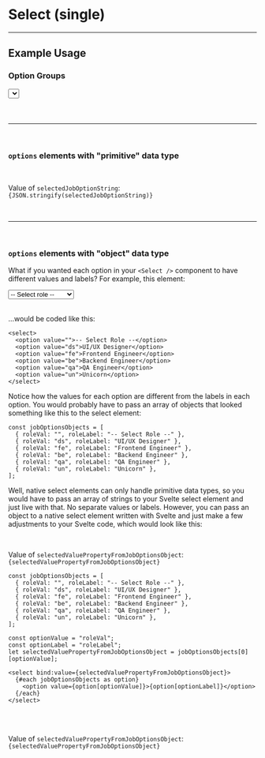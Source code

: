 <script lang="ts">
  import { Select, CurrencyInput } from "/src/lib";

  let months = ["January", "February", "March", "April", "May", "June", "July", "August", "September", "October", "November", "December"];
  let selectedMonth = "July";

  let monthObjects = [
    { shortMonth: "Jan", longMonth: "January" },
    { shortMonth: "Feb", longMonth: "February" },
    { shortMonth: "Mar", longMonth: "March" },
    { shortMonth: "Apr", longMonth: "April" },
    { shortMonth: "May", longMonth: "May" },
    { shortMonth: "Jun", longMonth: "June" },
    { shortMonth: "Jul", longMonth: "July" },
    { shortMonth: "Aug", longMonth: "August" },
    { shortMonth: "Sep", longMonth: "September" },
    { shortMonth: "Oct", longMonth: "October" },
    { shortMonth: "Nov", longMonth: "November" },
    { shortMonth: "Dec", longMonth: "December" },
  ];
  let selectedMonthObject = monthObjects[6];

  function handleChange(event) {
    // console.log("Selected Value:", event.detail);
  }

  let value = 0;

  const jobOptionsStrings = [
    "UI/UX Designer",
    "Frontend Engineer",
    "Backend Engineer",
    "QA Engineer",
    "Unicorn",
	];

  let selectedJobOptionString = jobOptionsStrings[0];

  const jobOptionsObjects = [
    { roleVal: "", roleLabel: "-- Select Role --" },
    { roleVal: "ds", roleLabel: "UI/UX Designer" },
    { roleVal: "fe", roleLabel: "Frontend Engineer" },
    { roleVal: "be", roleLabel: "Backend Engineer" },
    { roleVal: "qa", roleLabel: "QA Engineer" },
    { roleVal: "un", roleLabel: "Unicorn" },
	];

  const optionValue = "roleVal";
  const optionLabel = "roleLabel";
  let selectedValuePropertyFromJobOptionsObject = jobOptionsObjects[0][optionValue];
  $: console.log("selectedValuePropertyFromJobOptionsObject:", selectedValuePropertyFromJobOptionsObject);

  let dinosaurObjects = [
    { group: "Theropods", value: "tyrannosaurus", label: "Tyrannosaurus" },
    { group: "Theropods", value: "velociraptor", label: "Velociraptor" },
    { group: "Sauropods", value: "diplodocus", label: "Diplodocus" },
    { group: "Sauropods", value: "saltasaurus", label: "Saltasaurus" },
    { group: "Theropods", value: "deinonychus", label: "Deinonychus" },
    { group: "Sauropods", value: "apatosaurus", label: "Apatosaurus" },
  ];
  let selectedDinosaurValue = dinosaurObjects.find(obj => obj.value === "diplodocus")["value"];
</script>


# Select (single)

---

## Example Usage

### Option Groups

<div style="margin-bottom:20px">
  <Select
    label="Select an option"
    options={dinosaurObjects}
    optionValue="value"
    optionLabel="label"
    optgroup="group"
    bind:value={selectedDinosaurValue}
  />
</div>

<br>

---

<br>

### `options` elements with "primitive" data type

<!-- <Select 
  label="Main Job Role"
  options={jobOptionsStrings}
  bind:value={selectedJobOptionString}
  on:change={handleChange}
/> -->

<br>

Value of `selectedJobOptionString`: <code>{JSON.stringify(selectedJobOptionString)}</code>

<br>

---

<br>

### `options` elements with "object" data type

What if you wanted each option in your `<Select />` component to have different values and labels? For example, this element:

<div>
  <select>
    <option value="">-- Select role --</option>
    <option value="ds">UI/UX Designer</option>
    <option value="fe">Frontend Engineer</option>
    <option value="be">Backend Engineer</option>
    <option value="qa">QA Engineer</option>
    <option value="un">Unicorn</option>
  </select>
</div>

<br>

...would be coded like this:

```
<select>
  <option value="">-- Select Role --</option>
  <option value="ds">UI/UX Designer</option>
  <option value="fe">Frontend Engineer</option>
  <option value="be">Backend Engineer</option>
  <option value="qa">QA Engineer</option>
  <option value="un">Unicorn</option>
</select>
```

Notice how the values for each option are different from the labels in each option. You would probably have to pass an array of objects that looked something like this to the select element:

```
const jobOptionsObjects = [
  { roleVal: "", roleLabel: "-- Select Role --" },
  { roleVal: "ds", roleLabel: "UI/UX Designer" },
  { roleVal: "fe", roleLabel: "Frontend Engineer" },
  { roleVal: "be", roleLabel: "Backend Engineer" },
  { roleVal: "qa", roleLabel: "QA Engineer" },
  { roleVal: "un", roleLabel: "Unicorn" },
];
```

Well, native select elements can only handle primitive data types, so you would have to pass an array of strings to your Svelte select element and just live with that. No separate values or labels. However, you can pass an object to a native select element written with Svelte and just make a few adjustments to your Svelte code, which would look like this:

<!-- <div>
  <select bind:value={selectedValuePropertyFromJobOptionsObject}>
    {#each jobOptionsObjects as option}
      <option value={option[optionValue]}>{option[optionLabel]}</option>
    {/each}
  </select>
</div> -->

<br>

Value of `selectedValuePropertyFromJobOptionsObject`: <code>{selectedValuePropertyFromJobOptionsObject}</code>

```
const jobOptionsObjects = [
  { roleVal: "", roleLabel: "-- Select Role --" },
  { roleVal: "ds", roleLabel: "UI/UX Designer" },
  { roleVal: "fe", roleLabel: "Frontend Engineer" },
  { roleVal: "be", roleLabel: "Backend Engineer" },
  { roleVal: "qa", roleLabel: "QA Engineer" },
  { roleVal: "un", roleLabel: "Unicorn" },
];

const optionValue = "roleVal";
const optionLabel = "roleLabel";
let selectedValuePropertyFromJobOptionsObject = jobOptionsObjects[0][optionValue];

<select bind:value={selectedValuePropertyFromJobOptionsObject}>
  {#each jobOptionsObjects as option}
    <option value={option[optionValue]}>{option[optionLabel]}</option>
  {/each}
</select>
```


<br>

<!-- <Select 
  label="Main Job Role"
  options={jobOptionsObjects}
  optionValue="roleVal"
  optionLabel="roleLabel"
  bind:value={selectedValuePropertyFromJobOptionsObject}
  on:change={handleChange}
/> -->

<br>

Value of `selectedValuePropertyFromJobOptionsObject`: <code>{selectedValuePropertyFromJobOptionsObject}</code>

<br>

<!-- <div style="margin-bottom:20px">
  <Select
    label="Select an option"
    options={months}  
    bind:value={selectedMonth}
    id="id-for-select-box"
    on:change={handleChange}
    disabled={false}
    padding="sm"
    fontSize="md"
  />
</div> -->

<!-- Value of `selectedMonth`: <code>{selectedMonth}</code> -->

<br>
